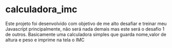 # calculadora_imc
Este projeto foi desenvolvido com objetivo de me alto desafiar e treinar meu Javascript principalmente, não será nada demais mas este será o desafio 1 de outros.
Basicamente uma calculadora simples que guarda nome,valor de altura e peso e imprime na tela o IMC 
